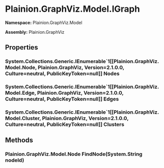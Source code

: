 
# Plainion.GraphViz.Model.IGraph

**Namespace:** Plainion.GraphViz.Model

**Assembly:** Plainion.GraphViz


## Properties

### System.Collections.Generic.IEnumerable`1[[Plainion.GraphViz.Model.Node, Plainion.GraphViz, Version=2.1.0.0, Culture=neutral, PublicKeyToken=null]] Nodes

### System.Collections.Generic.IEnumerable`1[[Plainion.GraphViz.Model.Edge, Plainion.GraphViz, Version=2.1.0.0, Culture=neutral, PublicKeyToken=null]] Edges

### System.Collections.Generic.IEnumerable`1[[Plainion.GraphViz.Model.Cluster, Plainion.GraphViz, Version=2.1.0.0, Culture=neutral, PublicKeyToken=null]] Clusters


## Methods

### Plainion.GraphViz.Model.Node FindNode(System.String nodeId)
